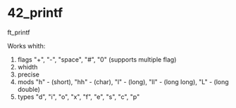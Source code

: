 # 42_printf
ft_printf

Works whith:
  1. flags "+", "-", "space", "#", "0" (supports multiple flag) 
  2. whidth
  3. precise
  4. mods "h" - (short), "hh" - (char), "l" - (long), "ll" - (long long), "L" - (long double) 
  5. types "d", "i", "o", "x", "f", "e", "s", "c", "p"
  
